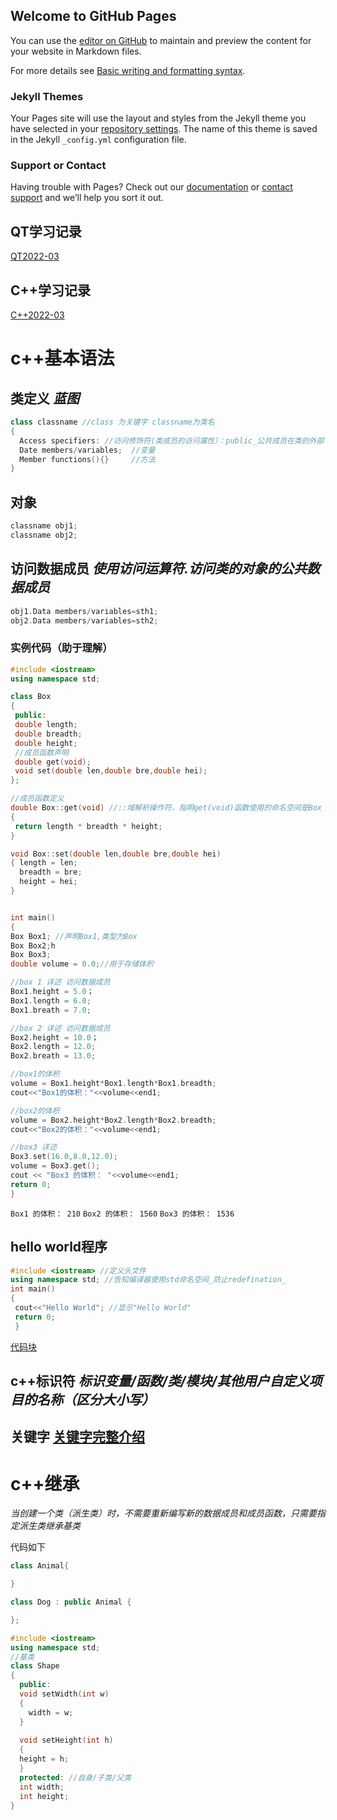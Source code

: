 ## Welcome to GitHub Pages

You can use the [editor on GitHub](https://github.com/pasodouble/pasodouble.github.io/edit/main/index.md) to maintain and preview the content for your website in Markdown files.

For more details see [Basic writing and formatting syntax](https://docs.github.com/en/github/writing-on-github/getting-started-with-writing-and-formatting-on-github/basic-writing-and-formatting-syntax).

### Jekyll Themes

Your Pages site will use the layout and styles from the Jekyll theme you have selected in your [repository settings](https://github.com/pasodouble/pasodouble.github.io/settings/pages). The name of this theme is saved in the Jekyll `_config.yml` configuration file.

### Support or Contact

Having trouble with Pages? Check out our [documentation](https://docs.github.com/categories/github-pages-basics/) or [contact support](https://support.github.com/contact) and we’ll help you sort it out.

## QT学习记录
[QT2022-03](./2022-03-12-qt.md)

## C++学习记录
[C++2022-03](./2022-3-10-c++.md)
# c++基本语法 
## 类定义 _蓝图_
```cpp
class classname //class 为关键字 classname为类名
{
  Access specifiers: //访问修饰符(类成员的访问属性）：public_公共成员在类的外部可访问_private/protected
  Date members/variables;  //变量
  Member functions(){}     //方法
}
```
## 对象
```cpp
classname obj1;
classname obj2;
```

## 访问数据成员 _使用访问运算符.访问类的对象的公共数据成员_
```cpp
obj1.Data members/variables=sth1;
obj2.Data members/variables=sth2;
```
### 实例代码（助于理解）
```cpp
#include <iostream>
using namespace std;

class Box
{
 public:
 double length;
 double breadth;
 double height;
 //成员函数声明
 double get(void);
 void set(double len,double bre,double hei);
};

//成员函数定义
double Box::get(void) //::域解析操作符，指明get(void)函数使用的命名空间是Box
{
 return length * breadth * height;
}

void Box::set(double len,double bre,double hei)
{ length = len;
  breadth = bre;
  height = hei;
}


int main()
{
Box Box1; //声明Box1,类型为Box
Box Box2;h
Box Box3;
double volume = 0.0;//用于存储体积

//box 1 详述 访问数据成员
Box1.height = 5.0；
Box1.length = 6.0;
Box1.breath = 7.0;

//box 2 详述 访问数据成员
Box2.height = 10.0；
Box2.length = 12.0;
Box2.breath = 13.0;

//box1的体积
volume = Box1.height*Box1.length*Box1.breadth;
cout<<"Box1的体积："<<volume<<end1;

//box2的体积
volume = Box2.height*Box2.length*Box2.breadth;
cout<<"Box2的体积："<<volume<<end1;

//box3 详述
Box3.set(16.0,8.0,12.0);
volume = Box3.get();
cout << "Box3 的体积： "<<volume<<end1;
return 0;
}
```
`Box1 的体积： 210`
`Box2 的体积： 1560`
`Box3 的体积： 1536`
## hello world程序
```cpp
#include <iostream> //定义头文件
using namespace std; //告知编译器使用std命名空间_防止redefination_
int main() 
{
 cout<<"Hello World"; //显示"Hello World"
 return 0;
 }
```
[代码块](https://docs.github.com/cn/github/writing-on-github/getting-started-with-writing-and-formatting-on-github/about-writing-and-formatting-on-github#enabling-fixed-width-fonts-in-the-editor)

## c++标识符 _标识变量/函数/类/模块/其他用户自定义项目的名称（区分大小写）_
## 关键字 [关键字完整介绍](https://www.runoob.com/w3cnote/cpp-keyword-intro.html)

# c++继承
_当创建一个类（派生类）时，不需要重新编写新的数据成员和成员函数，只需要指定派生类继承基类_

代码如下
```cpp
class Animal{

}

class Dog : public Animal {

};
```
```cpp
#include <iostream>
using namespace std;
//基类
class Shape
{
  public:
  void setWidth(int w)
  { 
    width = w;
  }
  
  void setHeight(int h)
  {
  height = h;
  }
  protected: //自身/子类/父类
  int width;
  int height;
}


```
